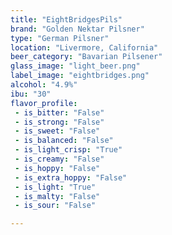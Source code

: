 ```yaml
---
title: "EightBridgesPils"
brand: "Golden Nektar Pilsner"
type: "German Pilsner"
location: "Livermore, California"
beer_category: "Bavarian Pilsener"
glass_image: "light_beer.png"
label_image: "eightbridges.png"
alcohol: "4.9%"
ibu: "30"
flavor_profile:
 - is_bitter: "False"
 - is_strong: "False"
 - is_sweet: "False"
 - is_balanced: "False"
 - is_light_crisp: "True"
 - is_creamy: "False"
 - is_hoppy: "False"
 - is_extra_hoppy: "False"
 - is_light: "True"
 - is_malty: "False"
 - is_sour: "False"

---
```

